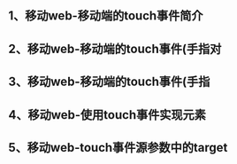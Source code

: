 ## 1、移动web-移动端的touch事件简介
## 2、移动web-移动端的touch事件(手指对
## 3、移动web-移动端的touch事件(手指
## 4、移动web-使用touch事件实现元素
## 5、移动web-touch事件源参数中的target